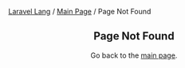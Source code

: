 [Laravel Lang](https://github.com/Laravel-Lang/lang) / [Main Page](index.md) / Page Not Found

<h2 align="center">
    Page Not Found
</h2>

<p align="center">
    Go back to the <a href="/Laravel-lang/">main page</a>.
</p>
